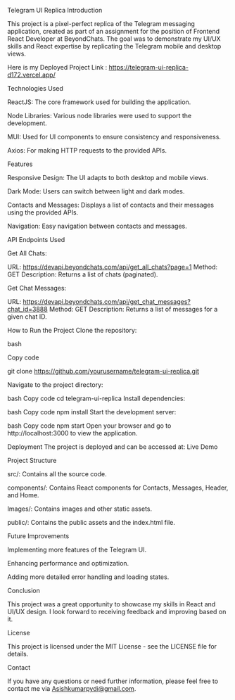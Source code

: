 Telegram UI Replica
Introduction

This project is a pixel-perfect replica of the Telegram messaging application, created as part of an assignment for the position of Frontend React Developer at BeyondChats. The goal was to demonstrate my UI/UX skills and React expertise by replicating the Telegram mobile and desktop views.

Here is my Deployed Project Link :
https://telegram-ui-replica-d172.vercel.app/

Technologies Used

ReactJS: The core framework used for building the application.

Node Libraries: Various node libraries were used to support the development.

MUI: Used for UI components to ensure consistency and responsiveness.

Axios: For making HTTP requests to the provided APIs.

Features

Responsive Design: The UI adapts to both desktop and mobile views.

Dark Mode: Users can switch between light and dark modes.

Contacts and Messages: Displays a list of contacts and their messages using the provided APIs.

Navigation: Easy navigation between contacts and messages.

API Endpoints Used

Get All Chats:

URL: https://devapi.beyondchats.com/api/get_all_chats?page=1 Method: GET Description: Returns a list of chats (paginated).

Get Chat Messages:

URL: https://devapi.beyondchats.com/api/get_chat_messages?chat_id=3888 Method: GET Description: Returns a list of messages for a given chat ID.

How to Run the Project Clone the repository:

bash

Copy code

git clone https://github.com/yourusername/telegram-ui-replica.git

Navigate to the project directory:

bash Copy code cd telegram-ui-replica Install dependencies:

bash Copy code npm install Start the development server:

bash Copy code npm start Open your browser and go to http://localhost:3000 to view the application.

Deployment The project is deployed and can be accessed at: Live Demo

Project Structure

src/: Contains all the source code.

components/: Contains React components for Contacts, Messages, Header, and Home.

Images/: Contains images and other static assets.

public/: Contains the public assets and the index.html file.

Future Improvements

Implementing more features of the Telegram UI.

Enhancing performance and optimization.

Adding more detailed error handling and loading states.

Conclusion

This project was a great opportunity to showcase my skills in React and UI/UX design. I look forward to receiving feedback and improving based on it.

License

This project is licensed under the MIT License - see the LICENSE file for details.

Contact

If you have any questions or need further information, please feel free to contact me via Asishkumarpydi@gmail.com.

